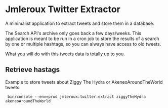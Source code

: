 # Jmleroux Twitter Extractor

A minimalist application to extract tweets and store them in a database.

The Search API's archive only goes back a few days/weeks. This application is meant to be run in a cron job to store
the results of a search by one or multiple hashtags, so you can always have access to old tweets.

What you will do with this tweets data is totally up to you.

## Retrieve hastags

Example to store tweets about Ziggy The Hydra or AkeneoAroundTheWorld tweets:
```
 bin/console --env=prod jmleroux:twitter:extract ziggyTheHydra akeneoAroundTheWorld
 ```
